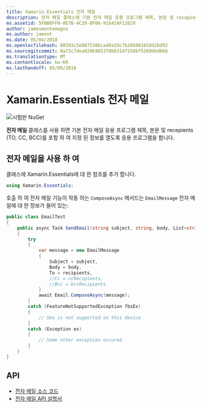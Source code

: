 ```yaml
---
title: Xamarin.Essentials 전자 메일
description: 전자 메일 클래스에 기본 전자 메일 응용 프로그램 제목, 본문 및 recepients (TO, CC, BCC)를 포함 하 여 지정 된 정보를 열도록 응용을 프로그램을 수 있습니다.
ms.assetid: 5FBB6FF0-0E7B-4C29-8F06-91642AF12629
author: jamesmontemagno
ms.author: jamont
ms.date: 05/04/2018
ms.openlocfilehash: 80503c5e887538bca40a19c7b26b981850d2bd92
ms.sourcegitcommit: 0a72c7dea020b965378b6314f558bf5360dbd066
ms.translationtype: MT
ms.contentlocale: ko-KR
ms.lasthandoff: 05/09/2018
---
```

# <a name="xamarinessentials-email"></a>Xamarin.Essentials 전자 메일

![시험판 NuGet](~/media/shared/pre-release.png)

**전자 메일** 클래스를 사용 하면 기본 전자 메일 응용 프로그램 제목, 본문 및 recepients (TO, CC, BCC)를 포함 하 여 지정 된 정보를 열도록 응용 프로그램을 합니다.

## <a name="using-email"></a>전자 메일을 사용 하 여

클래스에 Xamarin.Essentials에 대 한 참조를 추가 합니다.

```csharp
using Xamarin.Essentials;
```

호출 하 여 전자 메일 기능이 작동 하는 `ComposeAsync` 메서드는 `EmailMessage` 전자 메일에 대 한 정보가 들어 있는:

```csharp
public class EmailTest
{
    public async Task SendEmail(string subject, string, body, List<string> recipients)
    {
        try
        {
            var message = new EmailMessage
            {
                Subject = subject,
                Body = body,
                To = recipients,
                //Cc = ccRecipients,
                //Bcc = bccRecipients
            }
            await Email.ComposeAsync(message);
        }
        catch (FeatureNotSupportedException fbsEx)
        {
            // Sms is not supported on this device
        }
        catch (Exception ex)
        {
            // Some other exception occured
        }
    }
}
```

## <a name="api"></a>API

- [전자 메일 소스 코드](https://github.com/xamarin/Essentials/tree/master/Essentials/Email)
- [전자 메일 API 설명서](xref:Xamarin.Essentials.Email)
